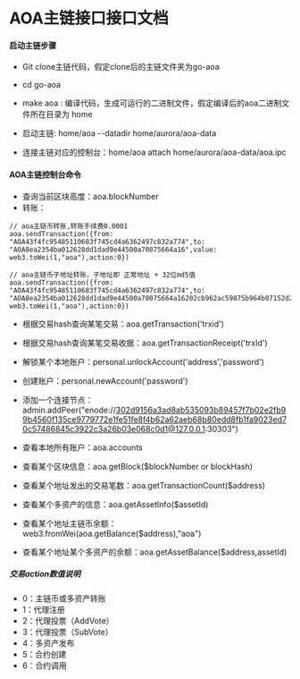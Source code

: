 # AOA主链接口接口文档



#### 启动主链步骤

* Git clone主链代码，假定clone后的主链文件夹为go-aoa
* cd go-aoa
* make aoa : 编译代码，生成可运行的二进制文件，假定编译后的aoa二进制文件所在目录为 home
* 启动主链:  home/aoa --datadir home/aurora/aoa-data

* 连接主链对应的控制台：home/aoa attach  home/aurora/aoa-data/aoa.ipc



#### AOA主链控制台命令

* 查询当前区块高度：aoa.blockNumber
* 转账：

```
// aoa主链币转账,转账手续费0.0001
aoa.sendTransaction({from: "AOA43f4fc95485110683f745cd4a6362497c832a774",to: "AOA8ea2354ba012628dd1dad9e44500a70075664a16",value: web3.toWei(1,"aoa"),action:0})

// aoa主链币子地址转账，子地址即 正常地址 + 32位md5值
aoa.sendTransaction({from: "AOA43f4fc95485110683f745cd4a6362497c832a774",to: "AOA8ea2354ba012628dd1dad9e44500a70075664a16202cb962ac59075b964b07152d234b70",value: web3.toWei(1,"aoa"),action:0})
```

* 根据交易hash查询某笔交易：aoa.getTransaction('trxid')
* 根据交易hash查询某笔交易收据：aoa.getTransactionReceipt('trxId')

* 解锁某个本地账户：personal.unlockAccount('address','password')

* 创建账户：personal.newAccount('password')

* 添加一个连接节点：admin.addPeer("enode://302d9156a3ad8ab535093b89457f7b02e2fb99b4560f135ce9779772e1fe51fe8f4b62a62aeb68b80edd8fb1fa9023ed70c57486845c3922c3a26b03e068c0d1@127.0.0.1:30303")

* 查看本地所有账户：aoa.accounts
* 查看某个区块信息：aoa.getBlock($blockNumber or blockHash)
* 查看某个地址发出的交易笔数：aoa.getTransactionCount($address)
* 查看某个多资产的信息：aoa.getAssetInfo($assetId)
* 查看某个地址主链币余额：web3.fromWei(aoa.getBalance($address),"aoa")
* 查看某个地址某个多资产的余额：aoa.getAssetBalance($address,assetId)



##### 交易action数值说明

* 0：主链币或多资产转账
* 1：代理注册
* 2：代理投票（AddVote）
* 3：代理投票（SubVote）
* 4：多资产发布
* 5：合约创建
* 6：合约调用